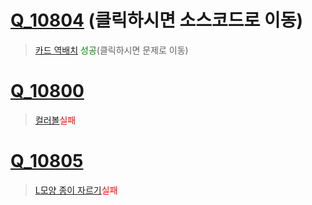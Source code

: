 # [Q_10804](https://github.com/SpicyKong/problems/blob/master/BOJ/Q_10804.py) (클릭하시면 소스코드로 이동)
> [카드 역배치](https://www.acmicpc.net/problem/10804) <span style="color:green">성공</span>(클릭하시면 문제로 이동)
# [Q_10800](https://github.com/SpicyKong/problems/blob/master/BOJ/Q_10800.py)
> [컬러볼](https://www.acmicpc.net/problem/10800)<span style="color:red">실패</span>
# [Q_10805](https://github.com/SpicyKong/problems/blob/master/BOJ/Q_10805.py)
> [L모양 종이 자르기](https://www.acmicpc.net/problem/10805)<span style="color:red">실패</span>
